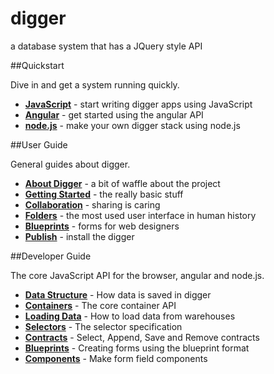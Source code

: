 # digger

a database system that has a JQuery style API

##Quickstart

Dive in and get a system running quickly.

 * **[JavaScript](docs/quickstart-js)** - start writing digger apps using JavaScript
 * **[Angular](docs/quickstart-angular)** - get started using the angular API
 * **[node.js](docs/quickstart-node)** - make your own digger stack using node.js

##User Guide

General guides about digger.

 * **[About Digger](docs/user-aboutdigger)** - a bit of waffle about the project
 * **[Getting Started](docs/user-gettingstarted)** - the really basic stuff
 * **[Collaboration](docs/user-collaboration)** - sharing is caring
 * **[Folders](docs/user-folders)** - the most used user interface in human history
 * **[Blueprints](docs/user-blueprints)** - forms for web designers
 * **[Publish](docs/user-publish)** - install the digger

##Developer Guide

The core JavaScript API for the browser, angular and node.js.

 * **[Data Structure](docs/developer-data)** - How data is saved in digger
 * **[Containers](docs/developer-container)** - The core container API
 * **[Loading Data](docs/developer-load)** - How to load data from warehouses
 * **[Selectors](docs/developer-selectors)** - The selector specification 
 * **[Contracts](docs/developer-contracts)** - Select, Append, Save and Remove contracts
 * **[Blueprints](docs/developer-blueprints)** - Creating forms using the blueprint format
 * **[Components](docs/developer-components)** - Make form field components

